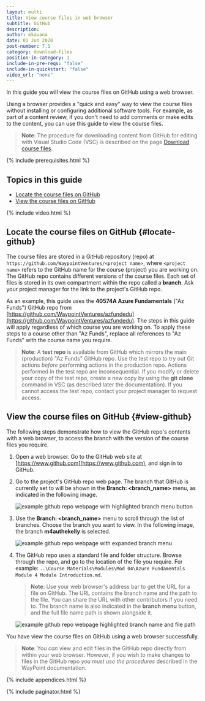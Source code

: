 ```yaml
---
layout: multi
title: View course files in web browser
subtitle: GitHub
description:
author: mkavana
date: 01 Jun 2020
post-number: 7.1
category: download-files
position-in-category: 1
include-in-pre-reqs: "false"
include-in-quickstart: "false"
video_url: "none"
---
```


In this guide you will view the course files on GitHub using a web browser.

Using a browser provides a "quick and easy" way to view the course files without installing or configuring additional software tools. For example, as part of a content review, if you don't need to add comments or make edits to the content, you can use this guide to view the course files.

> **Note**: The procedure for downloading content from GitHub for editing with Visual Studio Code (VSC) is described on the page [Download course files]({{site.baseurl}}/download-files/clone-repo.html).

{% include prerequisites.html %}

## Topics in this guide

- [Locate the course files on GitHub](#locate-github)
- [View the course files on GitHub](#view-github)

{% include video.html %}

## Locate the course files on GitHub {#locate-github}

The course files are stored in a GitHub repository (repo) at `https://github.com/WaypointVentures/<project name>`, where `<project name>` refers to the GitHub name for the course (project) you are working on. The GitHub repo contains different versions of the course files. Each set of files is stored in its own compartment within the repo called a **branch**. Ask your project manager for the link to the project's GitHub repo.

As an example, this guide uses the **40574A Azure Fundamentals** ("Az Funds") GitHub repo from [https://github.com/WaypointVentures/azfundedu](https://github.com/WaypointVentures/azfundedu). The steps in this guide will apply regardless of which course you are working on. To apply these steps to a course other than "Az Funds", replace all references to "Az Funds" with the course name you require.

> **Note**: A **test repo** is available from GitHub which mirrors the main (production) "Az Funds" GitHub repo. Use the test repo to try out Git actions *before* performing actions in the production repo. Actions performed in the test repo are inconsequential. If you modify or delete your copy of the test repo, create a new copy by using the **git clone** command in VSC (as described later the documentation). If you cannot access the test repo, contact your project manager to request access.

## View the course files on GitHub {#view-github}

The following steps demonstrate how to view the GitHub repo's contents with a web browser, to access the branch with the version of the course files you require.

1. Open a web browser. Go to the GitHub web site at [https://www.github.com](https://www.github.com), and sign in to GitHub.

2. Go to the project's GitHub repo web page. The branch that GitHub is currently set to will be shown in the **Branch: \<branch_name\>** menu, as indicated in the following image.

    ![example github repo webpage with highlighted branch menu button](../assets/images/07-download-files/browser/github/browser-view-002.png)

3. Use the **Branch: \<branch_name\>** menu to scroll through the list of branches. Choose the branch you want to view. In the following image, the branch **m4authekelly** is selected.

    ![example github repo webpage with expanded branch menu](../assets/images/07-download-files/browser/github/browser-view-003.png)

4. The GitHub repo uses a standard file and folder structure. Browse through the repo, and go to the location of the file you require. For example: `..\Course Materials\Modules\Mod 04\Azure Fundamentals Module 4 Module Introduction.md`.

    > **Note**: Use your web browser's address bar to get the URL for a file on GitHub. The URL contains the branch name and the path to the file. You can share the URL with other contributors if you need to. The branch name is also indicated in the **branch menu** button, and the full file name path is shown alongside it.

    ![example github repo webpage highlighted branch name and file path](../assets/images/07-download-files/browser/github/browser-view-004.png)

You have view the course files on GitHub using a web browser successfully.

> **Note**: You *can* view and edit files in the GitHub repo directly from within your web browser. However, if you wish to make changes to files in the GitHub repo *you must use the procedures* described in the WayPoint documentation.

{% include appendices.html %}

{% include paginator.html %}

